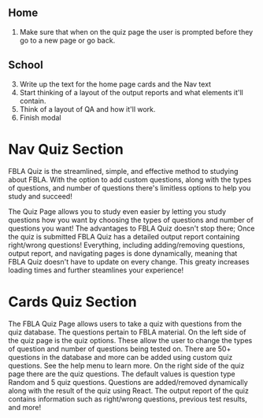 ## Home
1. Make sure that when on the quiz page the user is prompted before they go to a new page or go back.
## School
3. Write up the text for the home page cards and the Nav text
4. Start thinking of a layout of the output reports and what elements it'll contain.
5. Think of a layout of QA and how it'll work.
6. Finish modal

# Nav Quiz Section
FBLA Quiz is the streamlined, simple, and effective method to studying about FBLA.  With the option to add custom questions, along with the types of questions, and number of questions there's limitless options to help you study and succeed!

The Quiz Page allows you to study even easier by letting you study questions how you want by choosing the types of questions and number of questions you want! The advantages to FBLA Quiz doesn't stop there; Once the quiz is submitted FBLA Quiz has a detailed output report containing right/wrong questions! Everything, including adding/removing questions, output report, and navigating pages is done dynamically, meaning that FBLA Quiz doesn't have to update on every change. This greaty increases loading times and further steamlines your experience!

# Cards Quiz Section
The FBLA Quiz Page allows users to take a quiz with questions from the quiz database. The questions pertain to FBLA material. On the left side of the quiz page is the quiz options. These allow the user to change the types of question and number of questions being tested on.  There are 50+ questions in the database and more can be added using custom quiz questions. See the help menu to learn more.  On the right side of the quiz page there are the quiz questions. The default values is question type Random and 5 quiz questions. Questions are added/removed dynamically along with the result of the quiz using React.  The output report of the quiz contains information such as right/wrong questions, previous test results, and more!
